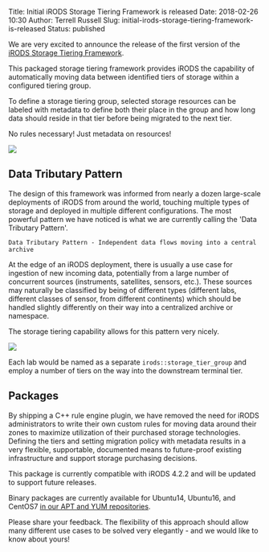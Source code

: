 Title: Initial iRODS Storage Tiering Framework is released
Date: 2018-02-26 10:30
Author: Terrell Russell
Slug: initial-irods-storage-tiering-framework-is-released
Status: published

We are very excited to announce the release of the first version of the [iRODS Storage Tiering Framework](https://github.com/irods/irods_capability_tiered_storage).

This packaged storage tiering framework provides iRODS the capability of automatically moving data between identified tiers of storage within a configured tiering group.

To define a storage tiering group, selected storage resources can be labeled with metadata to define both their place in the group and how long data should reside in that tier before being migrated to the next tier.

No rules necessary!  Just metadata on resources!

<div class="full_image"><img src="{filename}/images/storage_tiering_diagram.jpg" /></div>

## Data Tributary Pattern

The design of this framework was informed from nearly a dozen large-scale deployments of iRODS from around the world, touching multiple types of storage and deployed in multiple different configurations.  The most powerful pattern we have noticed is what we are currently calling the 'Data Tributary Pattern'.

    Data Tributary Pattern - Independent data flows moving into a central archive

At the edge of an iRODS deployment, there is usually a use case for ingestion of new incoming data, potentially from a large number of concurrent sources (instruments, satellites, sensors, etc.).  These sources may naturally be classified by being of different types (different labs, different classes of sensor, from different continents) which should be handled slightly differently on their way into a centralized archive or namespace.

The storage tiering capability allows for this pattern very nicely.

<div class="full_image"><img src="{filename}/images/storage_tiering_tributary_pattern.png" /></div>

Each lab would be named as a separate `irods::storage_tier_group` and employ a number of tiers on the way into the downstream terminal tier.


## Packages

By shipping a C++ rule engine plugin, we have removed the need for iRODS administrators to write their own custom rules for moving data around their zones to maximize utilization of their purchased storage technologies.  Defining the tiers and setting migration policy with metadata results in a very flexible, supportable, documented means to future-proof existing infrastructure and support storage purchasing decisions.

This package is currently compatible with iRODS 4.2.2 and will be updated to support future releases.

Binary packages are currently available for Ubuntu14, Ubuntu16, and CentOS7 [in our APT and YUM repositories](https://packages.irods.org).

Please share your feedback.  The flexibility of this approach should allow many different use cases to be solved very elegantly - and we would like to know about yours!
